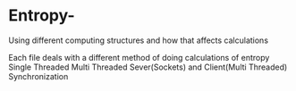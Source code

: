 # Entropy-
Using different computing structures and how that affects calculations 

Each file deals with a different method of doing calculations of entropy 
Single Threaded 
Multi Threaded 
Sever(Sockets) and Client(Multi Threaded)
Synchronization
